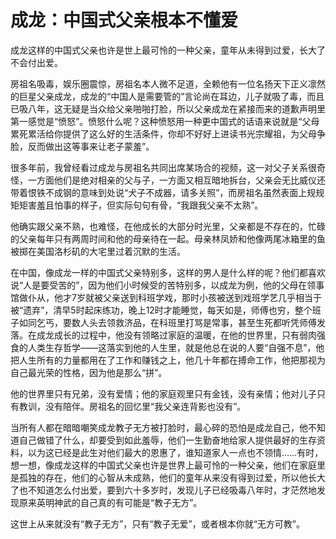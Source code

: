 # 成龙：中国式父亲根本不懂爱

成龙这样的中国式父亲也许是世上最可怜的一种父亲，童年从未得到过爱，长大了不会付出爱。 

房祖名吸毒，娱乐圈震惊，房祖名本人微不足道，全赖他有一位名扬天下正义凛然的巨星父亲成龙，成龙的“中国人是需要管的”言论尚在耳边，儿子就吸了毒，而且已吸八年，这无疑是当众给父亲啪啪打脸，所以父亲成龙在紧接而来的道歉声明里第一感觉是“愤怒”。愤怒什么呢？这种愤怒用一种更中国式的话语来说就是“父母累死累活给你提供了这么好的生活条件，你却不好好上进读书光宗耀祖，为父母争脸，反而做出这等事来让老子蒙羞”。 

很多年前，我曾经看过成龙与房祖名共同出席某场合的视频，这一对父子关系很奇怪，一方面他们是绝对相亲的父与子，一方面又相互暗地拆台，父亲会无比威仪还带着恨铁不成钢的意味到处说“犬子不成器，请多关照”，而房祖名虽然表面上规规矩矩害羞且怕事的样子，但实际句句有骨，“我跟我父亲不太熟”。 

他确实跟父亲不熟，也难怪，在他成长的大部分时光里，父亲都是不存在的，忙碌的父亲每年只有两周时间和他的母亲待在一起。母亲林凤娇和他像两尾冰箱里的鱼被掷在美国洛杉矶的大宅里过着沉默的生活。 

在中国，像成龙一样的中国式父亲特别多，这样的男人是什么样的呢？他们都喜欢说“人是要受苦的”，因为他们小时候受的苦特别多，以成龙为例，他的父母在领事馆做仆从，他才7岁就被父亲送到科班学戏，那时小孩被送到戏班学艺几乎相当于被“遗弃”，清早5时起床练功，晚上12时才能睡觉，每天如是，师傅也穷，整个班子如同乞丐，要数人头去领救济品，在科班里打骂是常事，甚至生死都听凭师傅发落。在成龙成长的过程中，他没有领略过家庭的温暖，在他的世界里，只有弱肉强食的人类生存哲学——这落实到他的人生里，就是他总在说的人要“自强不息”，他把人生所有的力量都用在了工作和赚钱之上，他几十年都在搏命工作，他把那视为自己最光荣的性格，因为他是那么“拼”。 

他的世界里只有兄弟，没有爱情；他的家庭观里只有金钱，没有亲情；他对儿子只有教训，没有陪伴。房祖名的回忆里“我父亲连背影也没有”。 

当所有人都在暗暗嘲笑成龙教子无方被打脸时，最心碎的恐怕是成龙自己，他不知道自己做错了什么，却要受到如此羞辱，他们一生勤奋地给家人提供最好的生存资料，以为这已经是此生对他们最大的恩惠了，谁知道家人一点也不领情……有时，想一想，像成龙这样的中国式父亲也许是世界上最可怜的一种父亲，他们在家庭里是孤独的存在，他们的心智从未成熟，他们的童年从来没有得到过爱，所以他长大了也不知道怎么付出爱，要到六十多岁时，发现儿子已经吸毒八年时，才茫然地发现原来英明神武的自己真的有可能是“教子无方”。 

这世上从来就没有“教子无方”，只有“教子无爱”，或者根本你就“无方可教”。
